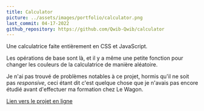 ```yaml
---
title: Calculator
picture: ../assets/images/portfolio/calculator.png
last_commit: 04-17-2022
github_repository: https://github.com/Qwib-Qwib/calculator
---
```


Une calculatrice faite entièrement en CSS et JavaScript.

Les opérations de base sont là, et il y a même une petite fonction pour changer les couleurs de la calculatrice de manière aléatoire.

Je n'ai pas trouvé de problèmes notables à ce projet, hormis qu'il ne soit pas *responsive*, ceci étant dit c'est quelque chose que je n'avais pas encore étudié avant d'effectuer ma formation chez Le Wagon.

[Lien vers le projet en ligne](https://qwib-qwib.github.io/calculator/)
